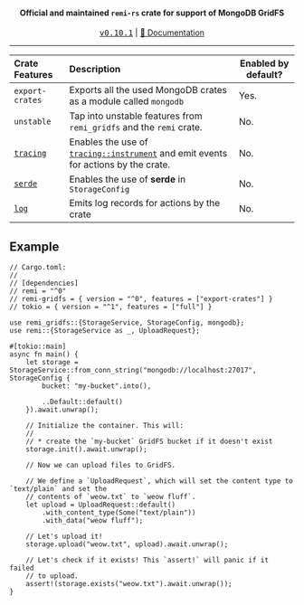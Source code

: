<div align="center">
    <h4>Official and maintained <code>remi-rs</code> crate for support of MongoDB GridFS</h4>
    <kbd><a href="https://github.com/Noelware/remi-rs/releases/0.10.1">v0.10.1</a></kbd> | <a href="https://docs.rs/remi-gridfs">📜 Documentation</a>
    <hr />
</div>

| Crate Features  | Description                                                                          | Enabled by default? |
| :-------------- | :----------------------------------------------------------------------------------- | ------------------- |
| `export-crates` | Exports all the used MongoDB crates as a module called `mongodb`                     | Yes.                |
| `unstable`      | Tap into unstable features from `remi_gridfs` and the `remi` crate.                  | No.                 |
| [`tracing`]     | Enables the use of [`tracing::instrument`] and emit events for actions by the crate. | No.                 |
| [`serde`]       | Enables the use of **serde** in `StorageConfig`                                      | No.                 |
| [`log`]         | Emits log records for actions by the crate                                           | No.                 |

## Example
```rust,no_run
// Cargo.toml:
//
// [dependencies]
// remi = "^0"
// remi-gridfs = { version = "^0", features = ["export-crates"] }
// tokio = { version = "^1", features = ["full"] }

use remi_gridfs::{StorageService, StorageConfig, mongodb};
use remi::{StorageService as _, UploadRequest};

#[tokio::main]
async fn main() {
    let storage = StorageService::from_conn_string("mongodb://localhost:27017", StorageConfig {
        bucket: "my-bucket".into(),

        ..Default::default()
    }).await.unwrap();

    // Initialize the container. This will:
    //
    // * create the `my-bucket` GridFS bucket if it doesn't exist
    storage.init().await.unwrap();

    // Now we can upload files to GridFS.

    // We define a `UploadRequest`, which will set the content type to `text/plain` and set the
    // contents of `weow.txt` to `weow fluff`.
    let upload = UploadRequest::default()
        .with_content_type(Some("text/plain"))
        .with_data("weow fluff");

    // Let's upload it!
    storage.upload("weow.txt", upload).await.unwrap();

    // Let's check if it exists! This `assert!` will panic if it failed
    // to upload.
    assert!(storage.exists("weow.txt").await.unwrap());
}
```

[`tracing::instrument`]: https://docs.rs/tracing/*/tracing/attr.instrument.html
[`tracing`]: https://crates.io/crates/tracing
[`serde`]: https://serde.rs
[`log`]: https://crates.io/crates/log
